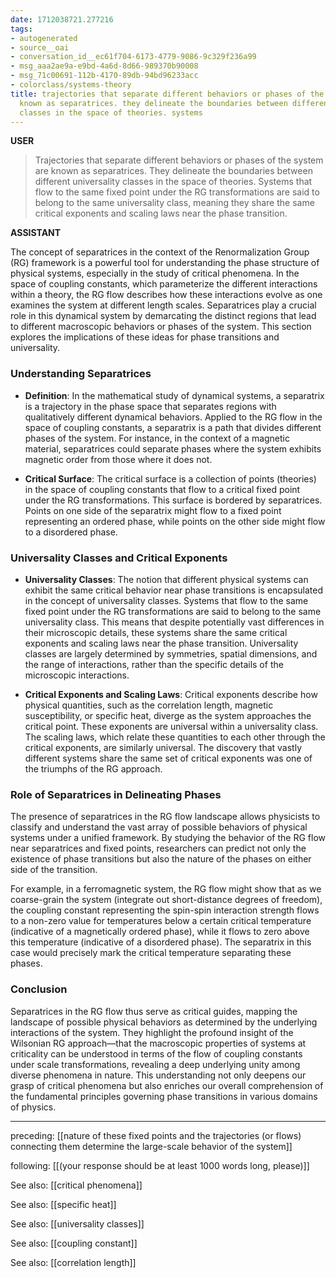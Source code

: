 ```yaml
---
date: 1712038721.277216
tags:
- autogenerated
- source__oai
- conversation_id__ec61f704-6173-4779-9086-9c329f236a99
- msg_aaa2ae9a-e9bd-4a6d-8d66-989370b90008
- msg_71c00691-112b-4170-89db-94bd96233acc
- colorclass/systems-theory
title: trajectories that separate different behaviors or phases of the system are
  known as separatrices. they delineate the boundaries between different universality
  classes in the space of theories. systems
---
```


**USER**

>Trajectories that separate different behaviors or phases of the system are known as separatrices. They delineate the boundaries between different universality classes in the space of theories. Systems that flow to the same fixed point under the RG transformations are said to belong to the same universality class, meaning they share the same critical exponents and scaling laws near the phase transition.


**ASSISTANT**

The concept of separatrices in the context of the Renormalization Group (RG) framework is a powerful tool for understanding the phase structure of physical systems, especially in the study of critical phenomena. In the space of coupling constants, which parameterize the different interactions within a theory, the RG flow describes how these interactions evolve as one examines the system at different length scales. Separatrices play a crucial role in this dynamical system by demarcating the distinct regions that lead to different macroscopic behaviors or phases of the system. This section explores the implications of these ideas for phase transitions and universality.

### Understanding Separatrices

- **Definition**: In the mathematical study of dynamical systems, a separatrix is a trajectory in the phase space that separates regions with qualitatively different dynamical behaviors. Applied to the RG flow in the space of coupling constants, a separatrix is a path that divides different phases of the system. For instance, in the context of a magnetic material, separatrices could separate phases where the system exhibits magnetic order from those where it does not.

- **Critical Surface**: The critical surface is a collection of points (theories) in the space of coupling constants that flow to a critical fixed point under the RG transformations. This surface is bordered by separatrices. Points on one side of the separatrix might flow to a fixed point representing an ordered phase, while points on the other side might flow to a disordered phase.

### Universality Classes and Critical Exponents

- **Universality Classes**: The notion that different physical systems can exhibit the same critical behavior near phase transitions is encapsulated in the concept of universality classes. Systems that flow to the same fixed point under the RG transformations are said to belong to the same universality class. This means that despite potentially vast differences in their microscopic details, these systems share the same critical exponents and scaling laws near the phase transition. Universality classes are largely determined by symmetries, spatial dimensions, and the range of interactions, rather than the specific details of the microscopic interactions.

- **Critical Exponents and Scaling Laws**: Critical exponents describe how physical quantities, such as the correlation length, magnetic susceptibility, or specific heat, diverge as the system approaches the critical point. These exponents are universal within a universality class. The scaling laws, which relate these quantities to each other through the critical exponents, are similarly universal. The discovery that vastly different systems share the same set of critical exponents was one of the triumphs of the RG approach.

### Role of Separatrices in Delineating Phases

The presence of separatrices in the RG flow landscape allows physicists to classify and understand the vast array of possible behaviors of physical systems under a unified framework. By studying the behavior of the RG flow near separatrices and fixed points, researchers can predict not only the existence of phase transitions but also the nature of the phases on either side of the transition.

For example, in a ferromagnetic system, the RG flow might show that as we coarse-grain the system (integrate out short-distance degrees of freedom), the coupling constant representing the spin-spin interaction strength flows to a non-zero value for temperatures below a certain critical temperature (indicative of a magnetically ordered phase), while it flows to zero above this temperature (indicative of a disordered phase). The separatrix in this case would precisely mark the critical temperature separating these phases.

### Conclusion

Separatrices in the RG flow thus serve as critical guides, mapping the landscape of possible physical behaviors as determined by the underlying interactions of the system. They highlight the profound insight of the Wilsonian RG approach—that the macroscopic properties of systems at criticality can be understood in terms of the flow of coupling constants under scale transformations, revealing a deep underlying unity among diverse phenomena in nature. This understanding not only deepens our grasp of critical phenomena but also enriches our overall comprehension of the fundamental principles governing phase transitions in various domains of physics.


---

preceding: [[nature of these fixed points and the trajectories (or flows) connecting them determine the large-scale behavior of the system]]  


following: [[(your response should be at least 1000 words long, please)]]

See also: [[critical phenomena]]


See also: [[specific heat]]


See also: [[universality classes]]


See also: [[coupling constant]]


See also: [[correlation length]]